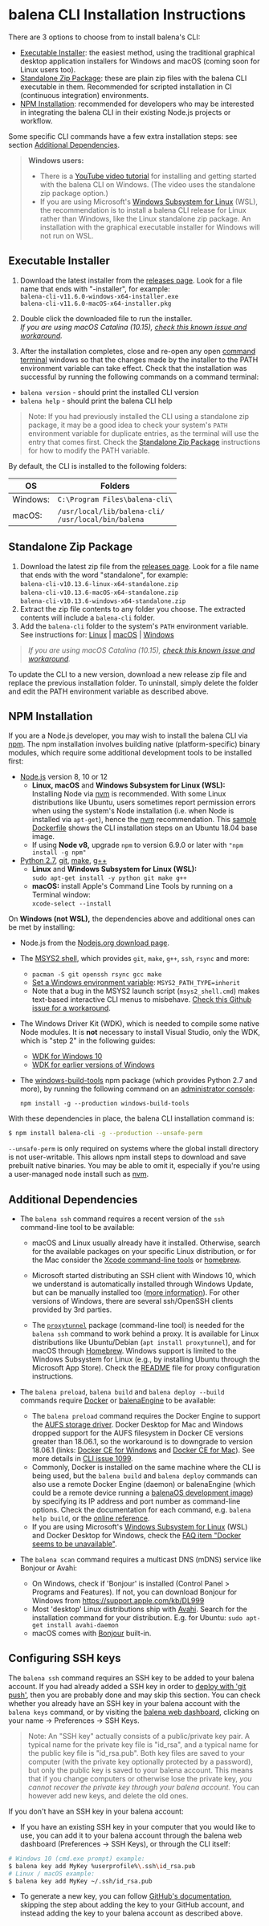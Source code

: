# balena CLI Installation Instructions

There are 3 options to choose from to install balena's CLI:

* [Executable Installer](#executable-installer): the easiest method, using the traditional
  graphical desktop application installers for Windows and macOS (coming soon for Linux users too).
* [Standalone Zip Package](#standalone-zip-package): these are plain zip files with the balena CLI
  executable in them. Recommended for scripted installation in CI (continuous integration)
  environments.
* [NPM Installation](#npm-installation): recommended for developers who may be interested in
  integrating the balena CLI in their existing Node.js projects or workflow.

Some specific CLI commands have a few extra installation steps: see section [Additional
Dependencies](#additional-dependencies).

> **Windows users:**
> * There is a [YouTube video tutorial](https://www.youtube.com/watch?v=2LApclXFqsg) for installing
>   and getting started with the balena CLI on Windows. (The video uses the standalone zip package
>   option.)
> * If you are using Microsoft's [Windows Subsystem for
>   Linux](https://docs.microsoft.com/en-us/windows/wsl/about) (WSL), the recommendation is to
>   install a balena CLI release for Linux rather than Windows, like the Linux standalone zip
>   package. An installation with the graphical executable installer for Windows will not run on
>   WSL.

## Executable Installer

1. Download the latest installer from the [releases page](https://github.com/balena-io/balena-cli/releases).
   Look for a file name that ends with "-installer", for example:  
   `balena-cli-v11.6.0-windows-x64-installer.exe`  
   `balena-cli-v11.6.0-macOS-x64-installer.pkg`

2. Double click the downloaded file to run the installer.  
   _If you are using macOS Catalina (10.15), [check this known issue and
   workaround](https://github.com/balena-io/balena-cli/issues/1479)._

3. After the installation completes, close and re-open any open [command
   terminal](https://www.balena.io/docs/reference/cli/#choosing-a-shell-command-promptterminal)
   windows so that the changes made by the installer to the PATH environment variable can take
   effect. Check that the installation was successful by running the following commands on a
   command terminal:

* `balena version` - should print the installed CLI version
* `balena help` - should print the balena CLI help

> Note: If you had previously installed the CLI using a standalone zip package, it may be a good
> idea to check your system's `PATH` environment variable for duplicate entries, as the terminal
> will use the entry that comes first. Check the [Standalone Zip Package](#standalone-zip-package)
> instructions for how to modify the PATH variable.

By default, the CLI is installed to the following folders:

OS  | Folders
--- | ---
Windows: | `C:\Program Files\balena-cli\`
macOS:   | `/usr/local/lib/balena-cli/` <br> `/usr/local/bin/balena`

## Standalone Zip Package

1. Download the latest zip file from the [releases page](https://github.com/balena-io/balena-cli/releases).
   Look for a file name that ends with the word "standalone", for example:  
   `balena-cli-v10.13.6-linux-x64-standalone.zip`  
   `balena-cli-v10.13.6-macOS-x64-standalone.zip`  
   `balena-cli-v10.13.6-windows-x64-standalone.zip`
2. Extract the zip file contents to any folder you choose. The extracted contents will include a
   `balena-cli` folder.
3. Add the `balena-cli` folder to the system's `PATH` environment variable.  
   See instructions for:
   [Linux](https://stackoverflow.com/questions/14637979/how-to-permanently-set-path-on-linux-unix) |
   [macOS](https://www.architectryan.com/2012/10/02/add-to-the-path-on-mac-os-x-mountain-lion/#.Uydjga1dXDg) |
   [Windows](https://www.computerhope.com/issues/ch000549.htm)

> _If you are using macOS Catalina (10.15), [check this known issue and
> workaround](https://github.com/balena-io/balena-cli/issues/1479)._

To update the CLI to a new version, download a new release zip file and replace the previous
installation folder. To uninstall, simply delete the folder and edit the PATH environment variable
as described above.

## NPM Installation

If you are a Node.js developer, you may wish to install the balena CLI via [npm](https://www.npmjs.com).
The npm installation involves building native (platform-specific) binary modules, which require
some additional development tools to be installed first:

* [Node.js](https://nodejs.org/) version 8, 10 or 12
  * **Linux, macOS** and **Windows Subsystem for Linux (WSL):**  
    Installing Node via [nvm](https://github.com/nvm-sh/nvm/blob/master/README.md) is recommended.
    With some Linux distributions like Ubuntu, users sometimes report permission errors when using
    the system's Node installation (i.e. when Node is installed via `apt-get`), hence the
    [nvm](https://github.com/creationix/nvm) recommendation. This [sample
    Dockerfile](https://gist.github.com/pdcastro/5d4d96652181e7da685a32caf629dd44) shows the CLI
    installation steps on an Ubuntu 18.04 base image.
  * If using **Node v8,** upgrade `npm` to version 6.9.0 or later with `"npm install -g npm"`
* [Python 2.7](https://www.python.org/), [git](https://git-scm.com/), [make](https://www.gnu.org/software/make/), [g++](https://gcc.gnu.org/)
  * **Linux** and **Windows Subsystem for Linux (WSL):**  
    `sudo apt-get install -y python git make g++`
  * **macOS:** install Apple's Command Line Tools by running on a Terminal window:  
    `xcode-select --install`

On **Windows (not WSL),** the dependencies above and additional ones can be met by installing:

* Node.js from the [Nodejs.org download page](https://nodejs.org/en/download/).
* The [MSYS2 shell](https://www.msys2.org/), which provides `git`, `make`, `g++`, `ssh`, `rsync`
  and more:
  * `pacman -S git openssh rsync gcc make`
  * [Set a Windows environment variable](https://www.onmsft.com/how-to/how-to-set-an-environment-variable-in-windows-10): `MSYS2_PATH_TYPE=inherit`
  * Note that a bug in the MSYS2 launch script (`msys2_shell.cmd`) makes text-based
    interactive CLI menus to misbehave. [Check this Github issue for a
    workaround](https://github.com/msys2/MINGW-packages/issues/1633#issuecomment-240583890).
* The Windows Driver Kit (WDK), which is needed to compile some native Node modules. It is **not**
  necessary to install Visual Studio, only the WDK, which is "step 2" in the following guides:
  * [WDK for Windows 10](https://docs.microsoft.com/en-us/windows-hardware/drivers/download-the-wdk#download-icon-step-2-install-wdk-for-windows-10-version-1903)
  * [WDK for earlier versions of Windows](https://docs.microsoft.com/en-us/windows-hardware/drivers/other-wdk-downloads#step-2-install-the-wdk)
* The [windows-build-tools](https://www.npmjs.com/package/windows-build-tools) npm package (which
  provides Python 2.7 and more), by running the following command on an [administrator
  console](https://www.howtogeek.com/194041/how-to-open-the-command-prompt-as-administrator-in-windows-8.1/):
  
  `npm install -g --production windows-build-tools`

With these dependencies in place, the balena CLI installation command is:

```sh
$ npm install balena-cli -g --production --unsafe-perm
```

`--unsafe-perm` is only required on systems where the global install directory is not user-writable.
This allows npm install steps to download and save prebuilt native binaries. You may be able to omit it,
especially if you're using a user-managed node install such as [nvm](https://github.com/creationix/nvm).


## Additional Dependencies

* The `balena ssh` command requires a recent version of the `ssh` command-line tool to be available:
  * macOS and Linux usually already have it installed. Otherwise, search for the available packages
    on your specific Linux distribution, or for the Mac consider the [Xcode command-line
    tools](https://developer.apple.com/xcode/features/) or [homebrew](https://brew.sh/).

  * Microsoft started distributing an SSH client with Windows 10, which we understand is
    automatically installed through Windows Update, but can be manually installed too
    ([more information](https://docs.microsoft.com/en-us/windows-server/administration/openssh/openssh_install_firstuse)).
    For other versions of Windows, there are several ssh/OpenSSH clients provided by 3rd parties.

  * The [`proxytunnel`](http://proxytunnel.sourceforge.net/) package (command-line tool) is needed
    for the `balena ssh` command to work behind a proxy. It is available for Linux distributions
    like Ubuntu/Debian (`apt install proxytunnel`), and for macOS through
    [Homebrew](https://brew.sh/). Windows support is limited to the Windows Subsystem for Linux
    (e.g., by installing Ubuntu through the Microsoft App Store). Check the
    [README](https://github.com/balena-io/balena-cli/blob/master/README.md) file for proxy
    configuration instructions.

* The `balena preload`, `balena build` and `balena deploy --build` commands require
  [Docker](https://docs.docker.com/install/overview/) or [balenaEngine](https://www.balena.io/engine/)
  to be available:
  * The `balena preload` command requires the Docker Engine to support the [AUFS storage
    driver](https://docs.docker.com/storage/storagedriver/aufs-driver/). Docker Desktop for Mac and
    Windows dropped support for the AUFS filesystem in Docker CE versions greater than 18.06.1, so
    the workaround is to downgrade to version 18.06.1 (links: [Docker CE for
    Windows](https://docs.docker.com/docker-for-windows/release-notes/#docker-community-edition-18061-ce-win73-2018-08-29)
    and [Docker CE for
    Mac](https://docs.docker.com/docker-for-mac/release-notes/#docker-community-edition-18061-ce-mac73-2018-08-29)).
    See more details in [CLI issue 1099](https://github.com/balena-io/balena-cli/issues/1099).
  * Commonly, Docker is installed on the same machine where the CLI is being used, but the
    `balena build` and `balena deploy` commands can also use a remote Docker Engine (daemon)
    or balenaEngine (which could be a remote device running a [balenaOS development
    image](https://www.balena.io/docs/reference/OS/overview/2.x/#dev-vs-prod-images)) by specifying
    its IP address and port number as command-line options. Check the documentation for each
    command, e.g. `balena help build`, or the [online
    reference](https://www.balena.io/docs/reference/cli/#cli-command-reference).
  * If you are using Microsoft's [Windows Subsystem for
    Linux](https://docs.microsoft.com/en-us/windows/wsl/about) (WSL) and Docker Desktop for
    Windows, check the [FAQ item "Docker seems to be
    unavailable"](https://github.com/balena-io/balena-cli/blob/master/TROUBLESHOOTING.md#docker-seems-to-be-unavailable-error-when-using-windows-subsystem-for-linux-wsl).

* The `balena scan` command requires a multicast DNS (mDNS) service like Bonjour or Avahi:
  * On Windows, check if 'Bonjour' is installed (Control Panel > Programs and Features).
    If not, you can download Bonjour for Windows from https://support.apple.com/kb/DL999
  * Most 'desktop' Linux distributions ship with [Avahi](https://en.wikipedia.org/wiki/Avahi_(software)).
    Search for the installation command for your distribution. E.g. for Ubuntu:
    `sudo apt-get install avahi-daemon`
  * macOS comes with [Bonjour](https://en.wikipedia.org/wiki/Bonjour_(software)) built-in.

## Configuring SSH keys

The `balena ssh` command requires an SSH key to be added to your balena account. If you had
already added a SSH key in order to [deploy with 'git push'](https://www.balena.io/docs/learn/getting-started/raspberrypi3/nodejs/#adding-an-ssh-key),
then you are probably done and may skip this section. You can check whether you already have
an SSH key in your balena account with the `balena keys` command, or by visiting the
[balena web dashboard](https://dashboard.balena-cloud.com/), clicking on your name -> Preferences
-> SSH Keys.

> Note: An "SSH key" actually consists of a public/private key pair. A typical name for the private
> key file is "id_rsa", and a typical name for the public key file is "id_rsa.pub". Both key files
> are saved to your computer (with the private key optionally protected by a password), but only
> the public key is saved to your balena account. This means that if you change computers or
> otherwise lose the private key, _you cannot recover the private key through your balena account._
> You can however add new keys, and delete the old ones.

If you don't have an SSH key in your balena account:

* If you have an existing SSH key in your computer that you would like to use, you can add it
  to your balena account through the balena web dashboard (Preferences -> SSH Keys), or through
  the CLI itself:

```bash
# Windows 10 (cmd.exe prompt) example:
$ balena key add MyKey %userprofile%\.ssh\id_rsa.pub
# Linux / macOS example:
$ balena key add MyKey ~/.ssh/id_rsa.pub
```

* To generate a new key, you can follow [GitHub's documentation](https://help.github.com/en/articles/generating-a-new-ssh-key-and-adding-it-to-the-ssh-agent),
  skipping the step about adding the key to your GitHub account, and instead adding the key to
  your balena account as described above.
